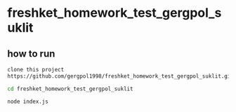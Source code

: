 # freshket_homework_test_gergpol_suklit

## how to run
``` bash
clone this project
https://github.com/gergpol1998/freshket_homework_test_gergpol_suklit.git

cd freshket_homework_test_gergpol_suklit

node index.js

```

